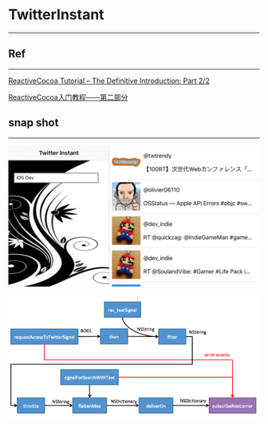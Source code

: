 # TwitterInstant
---

## Ref
---

[ReactiveCocoa Tutorial – The Definitive Introduction: Part 2/2](http://www.raywenderlich.com/62796/reactivecocoa-tutorial-pt2)

[ReactiveCocoa入门教程——第二部分](http://benbeng.leanote.com/post/ReactiveCocoaTutorial-part2)

## snap shot
---

![TwitterInstant](https://github.com/iOSDevLog/iOSDevLog/raw/master/assets/img/reactivecocoa/TwitterInstant.png)

![CompletePipeline](https://github.com/iOSDevLog/iOSDevLog/raw/master/assets/img/reactivecocoa/CompletePipeline.png)